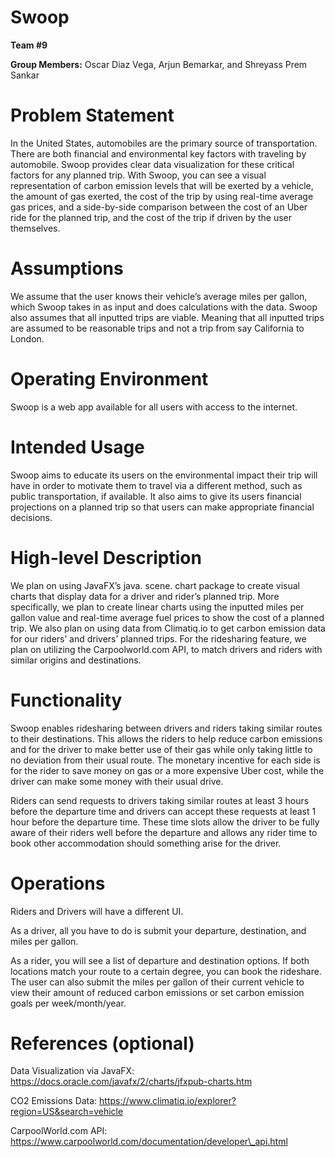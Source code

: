 ﻿# Swoop

**Team #9**

**Group Members:** Oscar Diaz Vega, Arjun Bemarkar, and Shreyass Prem Sankar 

# Problem Statement

In the United States, automobiles are the primary source of transportation. There are both financial and environmental key factors with traveling by automobile. Swoop provides clear data visualization for these critical factors for any planned trip. With Swoop, you can see a visual representation of carbon emission levels that will be exerted by a vehicle, the amount of gas exerted, the cost of the trip by using real-time average gas prices, and a side-by-side comparison between the cost of an Uber ride for the planned trip, and the cost of the trip if driven by the user themselves.

# Assumptions 

We assume that the user knows their vehicle’s average miles per gallon, which Swoop takes in as input and does calculations with the data. Swoop also assumes that all inputted trips are viable. Meaning that all inputted trips are assumed to be reasonable trips and not a trip from say California to London.

# Operating Environment 

Swoop is a web app available for all users with access to the internet.

# Intended Usage 

Swoop aims to educate its users on the environmental impact their trip will have in order to motivate them to travel via a different method, such as public transportation, if available. It also aims to give its users financial projections on a planned trip so that users can make appropriate financial decisions.

# High-level Description

We plan on using JavaFX’s java. scene. chart package to create visual charts that display data for a driver and rider’s planned trip. More specifically, we plan to create linear charts using the inputted miles per gallon value and real-time average fuel prices to show the cost of a planned trip. We also plan on using data from Climatiq.io to get carbon emission data for our riders’ and drivers’ planned trips. For the ridesharing feature, we plan on utilizing the Carpoolworld.com API, to match drivers and riders with similar origins and destinations.

# Functionality

Swoop enables ridesharing between drivers and riders taking similar routes to their destinations. This allows the riders to help reduce carbon emissions and for the driver to make better use of their gas while only taking little to no deviation from their usual route. The monetary incentive for each side is for the rider to save money on gas or a more expensive Uber cost, while the driver can make some money with their usual drive. 

Riders can send requests to drivers taking similar routes at least 3 hours before the departure time and drivers can accept these requests at least 1 hour before the departure time. These time slots allow the driver to be fully aware of their riders well before the departure and allows any rider time to book other accommodation should something arise for the driver.



# Operations

Riders and Drivers will have a different UI. 

As a driver, all you have to do is submit your departure, destination, and miles per gallon. 

As a rider, you will see a list of departure and destination options. If both locations match your route to a certain degree, you can book the rideshare. The user can also submit the miles per gallon of their current vehicle to view their amount of reduced carbon emissions or set carbon emission goals per week/month/year.

# References (optional)

Data Visualization via JavaFX: [https](https://docs.oracle.com/javafx/2/charts/jfxpub-charts.htm)[://](https://docs.oracle.com/javafx/2/charts/jfxpub-charts.htm)[docs](https://docs.oracle.com/javafx/2/charts/jfxpub-charts.htm)[.](https://docs.oracle.com/javafx/2/charts/jfxpub-charts.htm)[oracle](https://docs.oracle.com/javafx/2/charts/jfxpub-charts.htm)[.](https://docs.oracle.com/javafx/2/charts/jfxpub-charts.htm)[com](https://docs.oracle.com/javafx/2/charts/jfxpub-charts.htm)[/](https://docs.oracle.com/javafx/2/charts/jfxpub-charts.htm)[javafx](https://docs.oracle.com/javafx/2/charts/jfxpub-charts.htm)[/2/](https://docs.oracle.com/javafx/2/charts/jfxpub-charts.htm)[charts](https://docs.oracle.com/javafx/2/charts/jfxpub-charts.htm)[/](https://docs.oracle.com/javafx/2/charts/jfxpub-charts.htm)[jfxpub](https://docs.oracle.com/javafx/2/charts/jfxpub-charts.htm)[-](https://docs.oracle.com/javafx/2/charts/jfxpub-charts.htm)[charts](https://docs.oracle.com/javafx/2/charts/jfxpub-charts.htm)[.](https://docs.oracle.com/javafx/2/charts/jfxpub-charts.htm)[htm](https://docs.oracle.com/javafx/2/charts/jfxpub-charts.htm)

CO2 Emissions Data: [https](https://www.climatiq.io/explorer?region=US&search=vehicle)[://](https://www.climatiq.io/explorer?region=US&search=vehicle)[www](https://www.climatiq.io/explorer?region=US&search=vehicle)[.](https://www.climatiq.io/explorer?region=US&search=vehicle)[climatiq](https://www.climatiq.io/explorer?region=US&search=vehicle)[.](https://www.climatiq.io/explorer?region=US&search=vehicle)[io](https://www.climatiq.io/explorer?region=US&search=vehicle)[/](https://www.climatiq.io/explorer?region=US&search=vehicle)[explorer](https://www.climatiq.io/explorer?region=US&search=vehicle)[?](https://www.climatiq.io/explorer?region=US&search=vehicle)[region](https://www.climatiq.io/explorer?region=US&search=vehicle)[=](https://www.climatiq.io/explorer?region=US&search=vehicle)[US](https://www.climatiq.io/explorer?region=US&search=vehicle)[&](https://www.climatiq.io/explorer?region=US&search=vehicle)[search](https://www.climatiq.io/explorer?region=US&search=vehicle)[=](https://www.climatiq.io/explorer?region=US&search=vehicle)[vehicle](https://www.climatiq.io/explorer?region=US&search=vehicle)

CarpoolWorld.com API: https://www.carpoolworld.com/documentation/developer\_api.html

